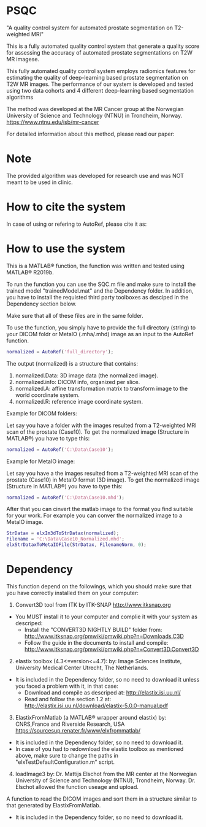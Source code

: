 # PSQC
"A quality control system for automated prostate segmentation on T2-weighted MRI"

This is a fully automated quality control system that generate a quality score for assessing the accuracy of automated prostate segmentations on T2W MR imagese.

This fully automated quality control system employs radiomics features for estimating the quality of deep-learning based prostate segmentation on T2W MR images.
The performance of our system is developed and tested using two data cohorts and 4 different deep-learning based segmentation algorithms

The method was developed at the MR Cancer group at the Norwegian University of Science and Technology (NTNU) in Trondheim, Norway.
https://www.ntnu.edu/isb/mr-cancer

For detailed information about this method, please read our paper:

# Note
The provided algorithm was developed for research use and was NOT meant to be used in clinic.

# How to cite the system
In case of using or refering to AutoRef, please cite it as:


# How to use the system
This is a MATLAB® function, the function was written and tested using MATLAB® R2019b.

To run the function you can use the SQC.m file and make sure to install the trained model "trainedModel.mat" and the Dependency folder.
In addition, you have to install the requisted third party toolboxes as desciped in the Dependency section below.

Make sure that all of these files are in the same folder.

To use the function, you simply have to provide the full directory (string) to your DICOM foldr or MetaIO (.mha/.mhd) image as an input to the AutoRef function.
```matlab
normalized = AutoRef('full_directory');
```
The output (normalized) is a structure that contains:
1. normalized.Data: 3D image data (the normalized image).
2. normalized.info: DICOM info, organized per slice.
3. normalized.A: affine transformation matrix to transform image to the world coordinate system.
4. normalized.R: reference image coordinate system.

Example for DICOM folders:

Let say you have a folder with the images resulted from a T2-weighted MRI scan of the prostate (Case10).
To get the normalized image (Structure in MATLAB®) you have to type this:
```matlab
normalized = AutoRef('C:\Data\Case10');
```
Example for MetaIO image:

Let say you have a the images resulted from a T2-weighted MRI scan of the prostate (Case10) in MetaIO format (3D image).
To get the normalized image (Structure in MATLAB®) you have to type this:
```matlab
normalized = AutoRef('C:\Data\Case10.mhd');
```

After that you can cinvert the matlab image to the format you find suitable for your work.
For example you can conver the normalized image to a MetaIO image.
```matlab
StrDatax = elxIm3dToStrDatax(normalized);
Filename = 'C:\Data\Case10_Normalized.mhd';
elxStrDataxToMetaIOFile(StrDatax, FilenameNorm, 0);
```

# Dependency 
This function depend on the followings, which you should make sure that you have correctly installed them on your computer:
1. Convert3D tool from ITK 
  by ITK-SNAP http://www.itksnap.org
  - You MUST install it to your computer and complie it with your system as descriped: 
    + Install the "CONVERT3D NIGHTLY BUILD" folder from: http://www.itksnap.org/pmwiki/pmwiki.php?n=Downloads.C3D
    + Follow the guide in the documents to install and compile: http://www.itksnap.org/pmwiki/pmwiki.php?n=Convert3D.Convert3D  
2. elastix toolbox (4.3<=version<=4.7):
  by: Image Sciences Institute, University Medical Center Utrecht, The Netherlands.
  - It is included in the Dependency folder, so no need to download it unless you faced a problem with it, in that case:
    + Download and compile as descriped at: http://elastix.isi.uu.nl/
    + Read and follow the section 1.2 at: http://elastix.isi.uu.nl/download/elastix-5.0.0-manual.pdf
3. ElastixFromMatlab (a MATLAB® wrapper around elastix)
  by: CNRS,France and Riverside Research, USA https://sourcesup.renater.fr/www/elxfrommatlab/
  - It is included in the Dependency folder, so no need to download it.
  - In case of you had to redownload the elastix toolbox as mentioned above, make sure to change the paths in "elxTestDefaultConfiguration.m" script.
4. loadImage3
  by: Dr. Mattijs Elschot from the MR center at the Norwegian University of Science and Technology (NTNU), Trondheim, Norway.
  Dr. Elschot allowed the function useage and upload. 

  A function to read the DICOM images and sort them in a structure similar to that generated by ElastixFromMatlab.
  - It is included in the Dependency folder, so no need to download it.
